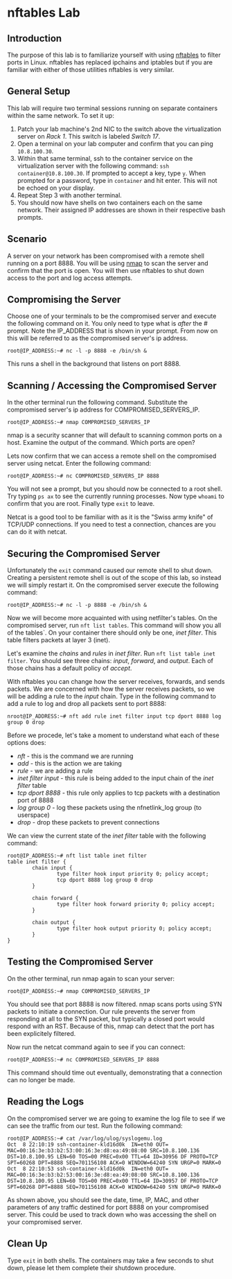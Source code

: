 # nftables Lab

## Introduction

The purpose of this lab is to familiarize yourself with using
[nftables](https://wiki.nftables.org/wiki-nftables/index.php/What_is_nftables%3F)
to filter ports in Linux. nftables has replaced ipchains and iptables but if
you are familiar with either of those utilities nftables is very similar.

## General Setup

This lab will require two terminal sessions running on separate containers
within the same network. To set it up:

1. Patch your lab machine's 2nd NIC to the switch above the virtualization
   server on *Rack 1*. This switch is labeled *Switch 17*. 
2. Open a terminal on your lab computer and confirm that you can ping
   `10.8.100.30`.
3. Within that same terminal, ssh to the container service on the
   virtualization server with the following command: `ssh container@10.8.100.30`.
   If prompted to accept a key, type `y`. When prompted for a password, type in
   `container` and hit enter. This will not be echoed on your display.
4. Repeat Step 3 with another terminal.
5. You should now have shells on two containers each on the same network. Their
   assigned IP addresses are shown in their respective bash prompts.

## Scenario

A server on your network has been compromised with a remote shell running on a
port 8888. You will be using [nmap](https://nmap.org) to scan the server and
confirm that the port is open. You will then use nftables to shut down access
to the port and log access attempts.

## Compromising the Server

Choose one of your terminals to be the compromised server and execute the
following command on it. You only need to type what is *after* the # prompt.
Note the IP_ADDRESS that is shown in your prompt. From now on this will be
referred to as the compromised server's ip address.

```console
root@IP_ADDRESS:~# nc -l -p 8888 -e /bin/sh &
```

This runs a shell in the background that listens on port 8888.

## Scanning / Accessing the Compromised Server

In the other terminal run the following command. Substitute the compromised
server's ip address for COMPROMISED_SERVERS_IP.

```console
root@IP_ADDRESS:~# nmap COMPROMISED_SERVERS_IP
```
nmap is a security scanner that will default to scanning common ports on a
host. Examine the output of the command. Which ports are open?

Lets now confirm that we can access a remote shell on the compromised server
using netcat. Enter the following command:

```console
root@IP_ADDRESS:~# nc COMPROMISED_SERVERS_IP 8888
```

You will not see a prompt, but you should now be connected to a root shell. Try
typing `ps ax` to see the currently running processes. Now type `whoami` to
confirm that you are root. Finally type `exit` to leave.

Netcat is a good tool to be familiar with as it is the "Swiss army knife" of
TCP/UDP connections. If you need to test a connection, chances are you can do
it with netcat.

## Securing the Compromised Server

Unfortunately the `exit` command caused our remote shell to shut down. Creating
a persistent remote shell is out of the scope of this lab, so instead we will
simply restart it. On the compromised server execute the following command:

```console
root@IP_ADDRESS:~# nc -l -p 8888 -e /bin/sh &
```

Now we will become more acquainted with using netfilter's tables. On the
compromised server, run `nft list tables`. This command will show you all of the
tables`. On your container there should only be one, *inet filter*. This table
filters packets at layer 3 (inet).

Let's examine the *chains* and *rules* in *inet filter*. Run
`nft list table inet filter`. You should see three chains: *input*, *forward*,
and *output*. Each of those chains has a default policy of *accept*.

With nftables you can change how the server receives, forwards, and sends
packets. We are concerned with how the server receives packets, so we will be
adding a rule to the *input* chain. Type in the following command to add a rule
to log and drop all packets sent to port 8888:

```console
nroot@IP_ADDRESS:~# nft add rule inet filter input tcp dport 8888 log group 0 drop
``` 

Before we procede, let's take a moment to understand what each of these
options does:

* *nft* - this is the command we are running
* *add* - this is the action we are taking
* *rule* - we are adding a rule
* *inet filter input* - this rule is being added to the input chain of the
  *inet filter* table
* *tcp dport 8888* - this rule only applies to tcp packets with a destination
  port of 8888
* *log group 0* - log these packets using the nfnetlink_log group (to userspace)
* *drop* - drop these packets to prevent connections

We can view the current state of the *inet filter* table with the following
command:

```console
root@IP_ADDRESS:~# nft list table inet filter
table inet filter {
        chain input {
                type filter hook input priority 0; policy accept;
                tcp dport 8888 log group 0 drop
        }

        chain forward {
                type filter hook forward priority 0; policy accept;
        }

        chain output {
                type filter hook output priority 0; policy accept;
        }
}
```

## Testing the Compromised Server

On the other terminal, run nmap again to scan your server:
 
```console
root@IP_ADDRESS:~# nmap COMPROMISED_SERVERS_IP
```

You should see that port 8888 is now filtered. nmap scans ports using SYN
packets to initiate a connection. Our rule prevents the server from responding
at all to the SYN packet, but typically a closed port would respond with an
RST. Because of this, nmap can detect that the port has been explicitely
filtered.

Now run the netcat command again to see if you can connect:

```console
root@IP_ADDRESS:~# nc COMPROMISED_SERVERS_IP 8888
```

This command should time out eventually, demonstrating that a connection can no
longer be made.

## Reading the Logs

On the compromised server we are going to examine the log file to see if we can
see the traffic from our test. Run the following command:

```console
root@IP_ADDRESS:~# cat /var/log/ulog/syslogemu.log
Oct  8 22:10:19 ssh-container-kld16d0k  IN=eth0 OUT= MAC=00:16:3e:b3:b2:53:00:16:3e:d8:ea:49:08:00 SRC=10.8.100.136 DST=10.8.100.95 LEN=60 TOS=00 PREC=0x00 TTL=64 ID=30956 DF PROTO=TCP SPT=60268 DPT=8888 SEQ=701156108 ACK=0 WINDOW=64240 SYN URGP=0 MARK=0
Oct  8 22:10:53 ssh-container-kld16d0k  IN=eth0 OUT= MAC=00:16:3e:b3:b2:53:00:16:3e:d8:ea:49:08:00 SRC=10.8.100.136 DST=10.8.100.95 LEN=60 TOS=00 PREC=0x00 TTL=64 ID=30957 DF PROTO=TCP SPT=60268 DPT=8888 SEQ=701156108 ACK=0 WINDOW=64240 SYN URGP=0 MARK=0
```

As shown above, you should see the date, time, IP, MAC, and other parameters of
any traffic destined for port 8888 on your compromised server. This could be
used to track down who was accessing the shell on your compromised server.

## Clean Up

Type `exit` in both shells. The containers may take a few seconds to shut down,
please let them complete their shutdown procedure.
